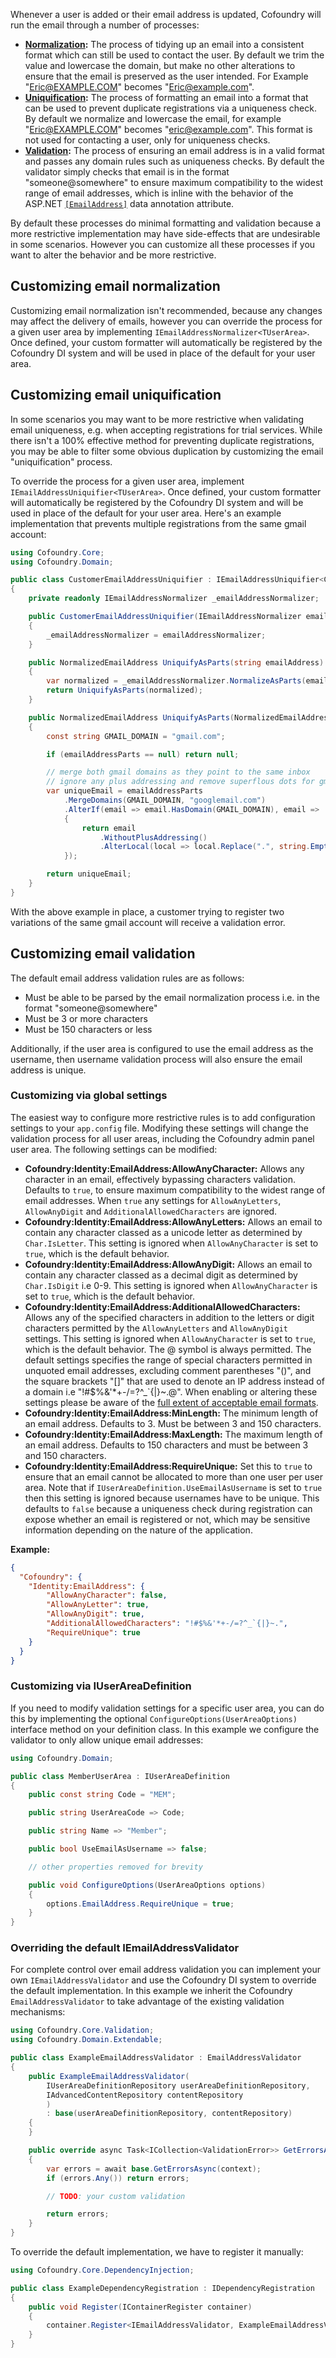 Whenever a user is added or their email address is updated, Cofoundry will run the email through a number of processes:

- **[Normalization](#customizing-email-normalization):** The process of tidying up an email into a consistent format which can still be used to contact the user. By default we trim the value and lowercase the domain, but make no other alterations to ensure that the email is preserved as the user intended. For Example "Eric@EXAMPLE.COM" becomes "Eric@example.com".
- **[Uniquification](#customizing-email-uniquification):** The process of formatting an email into a format that can be used to prevent duplicate registrations via a uniqueness check. By default we normalize and lowercase the email, for example "Eric@EXAMPLE.COM" becomes "eric@example.com". This format is not used for contacting a user, only for uniqueness checks.
- **[Validation](#customizing-email-validation):** The process of ensuring an email address is in a valid format and passes any domain rules such as uniqueness checks. By default the validator simply checks that email is in the format "someone@somewhere" to ensure maximum compatibility to the widest range of email addresses, which is inline with the behavior of the ASP.NET [`[EmailAddress]`](https://docs.microsoft.com/en-us/dotnet/api/system.componentmodel.dataannotations.emailaddressattribute?view=net-6.0) data annotation attribute.

By default these processes do minimal formatting and validation because a more restrictive implementation may have side-effects that are undesirable in some scenarios. However you can customize all these processes if you want to alter the behavior and be more restrictive.

## Customizing email normalization

Customizing email normalization isn't recommended, because any changes may affect the delivery of emails, however you can override the process for a given user area by implementing `IEmailAddressNormalizer<TUserArea>`. Once defined, your custom formatter will automatically be registered by the Cofoundry DI system and will be used in place of the default for your user area.

## Customizing email uniquification

In some scenarios you may want to be more restrictive when validating email uniqueness, e.g. when accepting registrations for trial services. While there isn't a 100% effective method for preventing duplicate registrations, you may be able to filter some obvious duplication by customizing the email "uniquification" process.

To override the process for a given user area, implement `IEmailAddressUniquifier<TUserArea>`. Once defined, your custom formatter will automatically be registered by the Cofoundry DI system and will be used in place of the default for your user area. Here's an example implementation that prevents multiple registrations from the same gmail account:

```csharp
using Cofoundry.Core;
using Cofoundry.Domain;

public class CustomerEmailAddressUniquifier : IEmailAddressUniquifier<CustomerUserArea>
{
    private readonly IEmailAddressNormalizer _emailAddressNormalizer;

    public CustomerEmailAddressUniquifier(IEmailAddressNormalizer emailAddressNormalizer)
    {
        _emailAddressNormalizer = emailAddressNormalizer;
    }

    public NormalizedEmailAddress UniquifyAsParts(string emailAddress)
    {
        var normalized = _emailAddressNormalizer.NormalizeAsParts(emailAddress);
        return UniquifyAsParts(normalized);
    }

    public NormalizedEmailAddress UniquifyAsParts(NormalizedEmailAddress emailAddressParts)
    {
        const string GMAIL_DOMAIN = "gmail.com";

        if (emailAddressParts == null) return null;

        // merge both gmail domains as they point to the same inbox
        // ignore any plus addressing and remove superflous dots for gmail addresses only
        var uniqueEmail = emailAddressParts
            .MergeDomains(GMAIL_DOMAIN, "googlemail.com")
            .AlterIf(email => email.HasDomain(GMAIL_DOMAIN), email =>
            {
                return email
                    .WithoutPlusAddressing()
                    .AlterLocal(local => local.Replace(".", string.Empty));
            });

        return uniqueEmail;
    }
}
```

With the above example in place, a customer trying to register two variations of the same gmail account will receive a validation error.

## Customizing email validation

The default email address validation rules are as follows:

- Must be able to be parsed by the email normalization process i.e. in the format "someone@somewhere"
- Must be 3 or more characters
- Must be 150 characters or less

Additionally, if the user area is configured to use the email address as the username, then username validation process will also ensure the email address is unique.

### Customizing via global settings

The easiest way to configure more restrictive rules is to add configuration settings to your `app.config` file. Modifying these settings will change the validation process for all user areas, including the Cofoundry admin panel user area. The following settings can be modified:

- **Cofoundry:Identity:EmailAddress:AllowAnyCharacter:** Allows any character in an email, effectively bypassing characters validation. Defaults to `true`, to ensure maximum compatibility to the widest range of email addresses. When `true` any settings for `AllowAnyLetters`, `AllowAnyDigit` and `AdditionalAllowedCharacters` are ignored.
- **Cofoundry:Identity:EmailAddress:AllowAnyLetters:** Allows an email to contain any character classed as a unicode letter as determined by `Char.IsLetter`. This setting is ignored when `AllowAnyCharacter` is set to `true`, which is the default behavior.
- **Cofoundry:Identity:EmailAddress:AllowAnyDigit:** Allows an email to contain any character classed as a decimal digit as determined by `Char.IsDigit` i.e 0-9. This setting is ignored when `AllowAnyCharacter` is set to `true`, which is the default behavior.
- **Cofoundry:Identity:EmailAddress:AdditionalAllowedCharacters:** Allows any of the specified characters in addition to the letters or digit characters permitted by the `AllowAnyLetters` and `AllowAnyDigit` settings. This setting is ignored when `AllowAnyCharacter` is set to `true`, which is the default behavior. The @ symbol is always permitted. The default settings specifies the range of special characters permitted in unquoted email addresses, excluding comment parentheses "()", and the square brackets "[]" that are used to denote an IP address instead of a domain i.e "!#$%&'*+-/=?^_`{|}~.@". When enabling or altering these settings please be aware of the [full extent of acceptable email formats](https://en.wikipedia.org/wiki/Email_address#Syntax).
- **Cofoundry:Identity:EmailAddress:MinLength:** The minimum length of an email address. Defaults to 3. Must be between 3 and 150 characters. 
- **Cofoundry:Identity:EmailAddress:MaxLength:** The maximum length of an email address. Defaults to 150 characters and must be between 3 and 150 characters.
- **Cofoundry:Identity:EmailAddress:RequireUnique:** Set this to `true` to ensure that an email cannot be allocated to more than one user per user area. Note that if `IUserAreaDefinition.UseEmailAsUsername` is set to `true` then this setting is ignored because usernames have to be unique. This defaults to `false` because a uniqueness check during registration can expose whether an email is registered or not, which may be sensitive information depending on the nature of the application.

**Example:**

```json
{
  "Cofoundry": {
    "Identity:EmailAddress": {
        "AllowAnyCharacter": false,
        "AllowAnyLetter": true,
        "AllowAnyDigit": true,
        "AdditionalAllowedCharacters": "!#$%&'*+-/=?^_`{|}~.",
        "RequireUnique": true
    }
  }
}
```

### Customizing via IUserAreaDefinition

If you need to modify validation settings for a specific user area, you can do this by implementing the optional `ConfigureOptions(UserAreaOptions)` interface method on your definition class. In this example we configure the validator to only allow unique email addresses:

```csharp
using Cofoundry.Domain;

public class MemberUserArea : IUserAreaDefinition
{
    public const string Code = "MEM";

    public string UserAreaCode => Code;

    public string Name => "Member";

    public bool UseEmailAsUsername => false;

    // other properties removed for brevity

    public void ConfigureOptions(UserAreaOptions options)
    {
        options.EmailAddress.RequireUnique = true;
    }
}
```

### Overriding the default IEmailAddressValidator

For complete control over email address validation you can implement your own `IEmailAddressValidator` and use the Cofoundry DI system to override the default implementation. In this example we inherit the Cofoundry `EmailAddressValidator` to take advantage of the existing validation mechanisms:

```csharp
using Cofoundry.Core.Validation;
using Cofoundry.Domain.Extendable;

public class ExampleEmailAddressValidator : EmailAddressValidator
{
    public ExampleEmailAddressValidator(
        IUserAreaDefinitionRepository userAreaDefinitionRepository,
        IAdvancedContentRepository contentRepository
        )
        : base(userAreaDefinitionRepository, contentRepository)
    {
    }

    public override async Task<ICollection<ValidationError>> GetErrorsAsync(IEmailAddressValidationContext context)
    {
        var errors = await base.GetErrorsAsync(context);
        if (errors.Any()) return errors;

        // TODO: your custom validation

        return errors;
    }
}
```

To override the default implementation, we have to register it manually:

```csharp
using Cofoundry.Core.DependencyInjection;

public class ExampleDependencyRegistration : IDependencyRegistration
{
    public void Register(IContainerRegister container)
    {
        container.Register<IEmailAddressValidator, ExampleEmailAddressValidator>(RegistrationOptions.Override());
    }
}
```